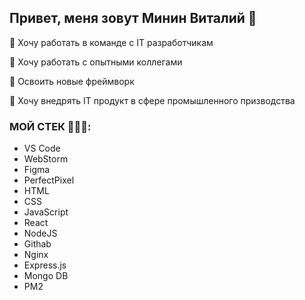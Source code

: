 
## Привет, меня зовут Минин Виталий  👋
 
🔭 Хочу работать в команде с IT разработчикам

🤔 Хочу работать с опытными коллегами

🌱 Освоить новые фреймворк

💬 Хочу внедрять IT продукт в сфере промышленного призводства

### МОЙ СТЕК 👨🏻‍🔧:
- VS Code
- WebStorm
- Figma
- PerfectPixel
- HTML
- CSS
- JavaScript
- React
- NodeJS
- Githab
- Nginx
- Express.js
- Mongo DB
- PM2

<!--


**MininVitaliy/MininVitaliy** is a ✨ _special_ ✨ repository because its `README.md` (this file) appears on your GitHub profile.

Here are some ideas to get you started:

- 🔭 I’m currently working on ...
- 🌱 I’m currently learning ...
- 👯 I’m looking to collaborate on ...
- 🤔 I’m looking for help with ...
- 💬 Ask me about ...
- 📫 How to reach me: ...
- 😄 Pronouns: ...
- ⚡ Fun fact: ...
-->
